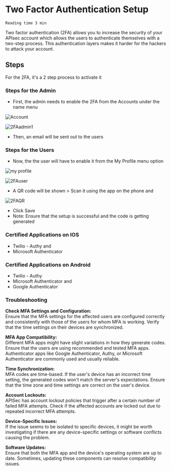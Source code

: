 # Two Factor Authentication Setup


`Reading time 3 min`

Two factor authentication (2FA) allows you to increase the security of your APIsec account which allows the users to authenticate themselves with a two-step process.  This authentication layers makes it harder for the hackers to attack your account.

## Steps

For the 2FA, it's a 2 step process to activate it

### Steps for the Admin
- First, the admin needs to enable the 2FA from the Accounts under the name menu

![Account](https://user-images.githubusercontent.com/105206963/220571253-09e08e65-a186-491c-ba6a-8f24d9345df6.png)

![2FAadmin1](https://user-images.githubusercontent.com/105206963/220570278-943a7294-6784-405e-9154-e3373e929c66.png)

- Then, an email will be sent out to the users

### Steps for the Users
- Now, the the user will have to enable it from the My Profile menu option 

![my profile](https://user-images.githubusercontent.com/105206963/220571745-0e06852e-deaf-49a6-b845-dacc822e2019.png)

![2FAuser](https://user-images.githubusercontent.com/105206963/220571858-6450b4e7-1bd6-474d-81aa-bb6e9d416f15.png)

- A QR code will be shown > Scan it using the app on the phone and 

![2FAQR](https://user-images.githubusercontent.com/105206963/220572117-598a8ae0-b1c8-4eec-a0c4-b22be6c69891.png)

- Click Save
- Note: Ensure that the setup is successful and the code is getting generated


### Certified Applications on IOS
- Twilio - Authy and
- Microsoft Authenticator

### Certified Applications on Android
- Twilio - Authy
- Microsoft Authenticator and
- Google Authenticator


### Troubleshooting ###

**Check MFA Settings and Configuration:**  
Ensure that the MFA settings for the affected users are configured correctly and consistently with those of the users for whom MFA is working. Verify that the time settings on their devices are synchronized.

**MFA App Compatibility:**  
Different MFA apps might have slight variations in how they generate codes. Ensure that the users are using recommended and tested MFA apps. Authenticator apps like Google Authenticator, Authy, or Microsoft Authenticator are commonly used and usually reliable.

**Time Synchronization:**  
MFA codes are time-based. If the user's device has an incorrect time setting, the generated codes won't match the server's expectations. Ensure that the time zone and time settings are correct on the user's device.

**Account Lockouts:**  
APISec has account lockout policies that trigger after a certain number of failed MFA attempts. Check if the affected accounts are locked out due to repeated incorrect MFA attempts.

**Device-Specific Issues:**  
If the issue seems to be isolated to specific devices, it might be worth investigating if there are any device-specific settings or software conflicts causing the problem.

**Software Updates:**  
Ensure that both the MFA app and the device's operating system are up to date. Sometimes, updating these components can resolve compatibility issues.
